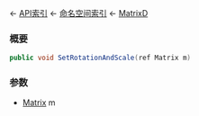 ← [API索引](Api-Index) ← [命名空间索引](Namespace-Index) ← [MatrixD](VRageMath.MatrixD)

### 概要

```csharp
public void SetRotationAndScale(ref Matrix m)
```

### 参数

* [Matrix](VRageMath.Matrix) m
